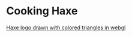# Cooking Haxe
[Haxe logo drawn with colored triangles in webgl](https://cdn.rawgit.com/nanjizal/CookingHaxe/master/01.Triangles-for-Vector-2D-graphics/index.html)
